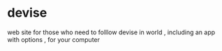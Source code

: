 # devise
 web site for those who need to folllow devise in world , including an app with options , for your computer 
